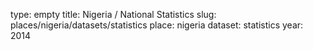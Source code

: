 type: empty
title: Nigeria / National Statistics
slug: places/nigeria/datasets/statistics
place: nigeria
dataset: statistics
year: 2014
